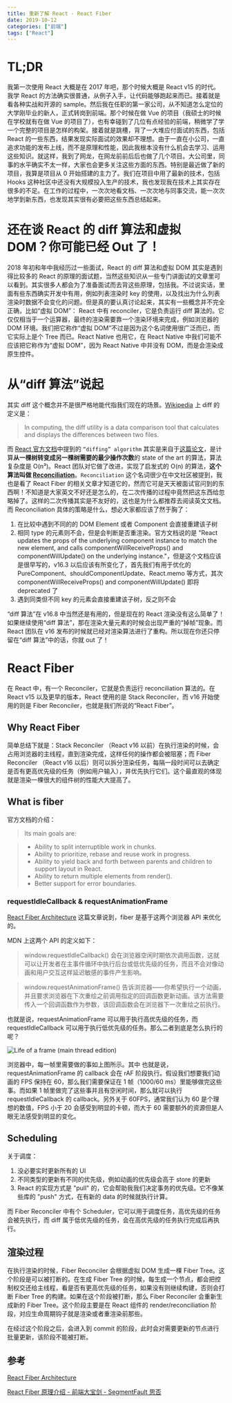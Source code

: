 ```yaml
---
title: 重新了解 React - React Fiber
date: 2019-10-12
categories: ["前端"]
tags: ["React"]
---
```


# TL;DR

我第一次使用 React 大概是在 2017 年吧，那个时候大概是 React v15 的时代。我学 React 的方法确实很普通，从例子入手，让代码能够跑起来而已。接着就是看各种实战和开源的 sample。然后我在任职的第一家公司，从不知道怎么定位的大学刚毕业的新人，正式转岗到前端。那个时候在做 Vue 的项目（我硕士的时候在学校就有在做 Vue 的项目了），也有幸碰到了几位有点经验的前端，稍微学了学一个完整的项目是怎样的构架。接着就是跳槽，背了一大堆应付面试的东西，包括 React 的一些东西，结果发现实际面试的效果却不理想。由于一直在小公司，一直追求功能的发布上线，而不是原理和性能，因此我根本没有什么机会去学习、运用这些知识。就这样，我到了网龙，在网龙前前后后也做了几个项目。大公司里，同事的水平确实不太一样，大家也会更多关注这些方面的东西。特别是最近做了新的项目，我算是项目从 0 开始搭建的主力了。我们在项目中用了最新的技术，包括 Hooks 这种社区中还没有大规模投入生产的技术，我也发现我在技术上其实存在很多的不足。在工作的过程中，一次次地看文档、一次次地与同事交流，能一次次地学到新东西，也发现其实很有必要把这些东西总结起来。

# 还在谈 React 的 diff 算法和虚拟 DOM？你可能已经 Out 了！

2018 年初和年中我经历过一些面试，React 的 diff 算法和虚拟 DOM 其实是遇到得比较多的 React 的原理的面试题，当然这些知识从一些专门讲面试的文章里可以看到。其实很多人都会为了准备面试而去背这些原理，包括我。不过说实话，里面有些东西确实开发中有用，例如列表渲染时 key 的使用，以及找出为什么列表渲染时数据不会变化的问题。但是真的要认真讨论起来，其实有一些概念并不完全正确，比如“虚拟 DOM”：
React 中有 reconciler，它是负责运行 diff 算法的。它仅仅相当于一个运算器，最终的渲染需要靠一个渲染环境来完成，例如浏览器的 DOM 环境。我们把它称作“虚拟 DOM”不过是因为这个名词使用很广泛而已，而它实际上是个 Tree 而已。React Native 也用它，在 React Native 中我们可能不应该把它称作为“虚拟 DOM”，因为 React Native 中并没有 DOM，而是会渲染成原生控件。

# 从“diff 算法”说起

其实 diff 这个概念并不是很严格地能代指我们现在的场景。[Wikipedia](https://en.wikipedia.org/wiki/Diff) 上 diff 的定义是：

> In computing, the diff utility is a data comparison tool that calculates and displays the differences between two files.

而 [React 官方文档](https://reactjs.org/docs/reconciliation.html)中提到的 `“diffing” algorithm` 其实是来自于[这篇论文](https://grfia.dlsi.ua.es/ml/algorithms/references/editsurvey_bille.pdf)，是计算**从一棵树转变成另一棵树需要的最少操作次数**的 state of the art 的算法，算法复杂度是 O(n³)。React 团队对它做了改进，实现了启发式的 O(n) 的算法，**这个算法叫做 [Reconciliation](https://reactjs.org/docs/reconciliation.html)**。`Reconciliation` 这个名词很少在中文社区被提到，我也是看了 React Fiber 的相关文章才知道它的，然而它可是天天被面试官问到的东西啊！不知道是大家英文不好还是怎么的，在二次传播的过程中竟然把这东西给忽略掉了。这样的二次传播其实是不友好的，这也是为什么都推荐去阅读英文文档。而 Reconciliation 具体的策略是什么，想必大家都应该了然于胸了：

1. 在比较中遇到不同的的 DOM Element 或者 Component 会直接重建该子树
2. 相同 type 的元素则不会，但是会判断是否重渲染。官方文档说的是 "React updates the props of the underlying component instance to match the new element, and calls componentWillReceiveProps() and componentWillUpdate() on the underlying instance."，但是这个文档应该是很早写的，v16.3 以后应该有所变化了，首先我们有用于优化的 PureComponent、shouldComponentUpdate、React.memo 等方式，其次 componentWillReceiveProps() and componentWillUpdate() 即将 deprecated 了
3. 遇到同类但不同 key 的元素会直接重建该子树，反之则不会

“diff 算法”在 v16.8 中当然还是有用的，但是现在的 React 渲染没有这么简单了！如果继续使用“diff 算法”，那在渲染大量元素的时候会出现严重的“掉帧”现象。而 React 团队在 v16 发布的时候就已经对渲染算法进行了重构。所以现在你还只停留在“diff 算法”中的话，你就 out 了！

# React Fiber

在 React 中，有一个 Reconciler，它就是负责运行 reconciliation 算法的。在 React v15 以及更早的版本，React 使用的是 Stack Reconciler，而 v16 开始使用的则是 Fiber Reconciler，也就是我们所说的“React Fiber”。

## Why React Fiber

简单总结下就是：Stack Reconciler （React v16 以前）在执行渲染的时候，会占用浏览器的主线程，直到渲染完成，这样任何的操作都会被阻塞；而 Fiber Reconciler （React v16 以后）则可以拆分渲染任务，每隔一段时间可以去确定是否有更高优先级的任务（例如用户输入），并优先执行它们。这个最直观的体现就是渲染一棵很大的组件树的性能大大提高了。

## What is fiber

官方文档的介绍：

> Its main goals are:

> - Ability to split interruptible work in chunks.
> - Ability to prioritize, rebase and reuse work in progress.
> - Ability to yield back and forth between parents and children to support layout in React.
> - Ability to return multiple elements from render().
> - Better support for error boundaries.

### requestIdleCallback & requestAnimationFrame

[React Fiber Architecture](https://github.com/acdlite/react-fiber-architecture) 这篇文章说到，fiber 是基于这两个浏览器 API 来优化的。

MDN 上这两个 API 的定义如下：

> window.requestIdleCallback() 会在浏览器空闲时期依次调用函数，这就可以让开发者在主事件循环中执行后台或低优先级的任务，而且不会对像动画和用户交互这样延迟敏感的事件产生影响。

> window.requestAnimationFrame() 告诉浏览器——你希望执行一个动画，并且要求浏览器在下次重绘之前调用指定的回调函数更新动画。该方法需要传入一个回调函数作为参数，该回调函数会在浏览器下一次重绘之前执行。

也就是说，requestAnimationFrame 可以用于执行高优先级的任务，而 requestIdleCallback 可以用于执行低优先级的任务。那么二者到底是怎么执行的呢？

![Life of a frame (main thread edition)](https://cdn-images-1.medium.com/max/2600/1*ad-k5hYKQnRQJF8tv8BIqg.png)

浏览器中，每一帧里需要做的事如上图所示。其中 也就是说，requestAnimationFrame 的 callback 会在 rAF 阶段执行。假设我们想要我们动画的 FPS 保持在 60，那么我们需要保证在 1 帧（1000/60 ms）里能够做完这些事。而如果 1 帧里做完了这些事并且有空闲时间，那么就可以执行 requestIdleCallback 的 callback。另外关于 60FPS，通常我们认为 60 是个理想的数值，FPS 小于 20 会感受到明显的卡顿，而大于 60 需要额外的资源但是人眼无法感受到明显的变化。

## Scheduling

关于调度：

1. 没必要实时更新所有的 UI
2. 不同类型的更新有不同的优先级，例如动画的优先级会高于 store 的更新
3. React 的实现方式是 "pull" 的，它会帮助我我们决定事务的优先级。它不像某些库的 "push" 方式，在有新的 data 的时候就执行计算。

而 Fiber Reconciler 中有个 Scheduler，它可以用于调度任务，高优先级的任务会被先执行，而 diff 属于低优先级的任务，会在高优先级的任务执行完成后再执行。

## 渲染过程

在执行渲染的时候，Fiber Reconciler 会根据虚拟 DOM 生成一棵 Fiber Tree。这个阶段是可以被打断的。在生成 Fiber Tree 的时候，每生成一个节点，都会把控制权交还给主线程，看是否有更高优先级的任务，如果没有则继续构建，否则会打断 Fiber Tree 的构建。如果在这个阶段被打断，那么 Fiber Reconciler 会重新生成新的 Fiber Tree。这个阶段主要是在 React 组件的 render/reconciliation 阶段，对应生命周期钩子就是渲染或者重渲染前那些。

在经过这个阶段之后，会进入到 commit 的阶段，此时会对需要更新的节点进行批量更新，该阶段不能被打断。

## 参考

[React Fiber Architecture](https://github.com/acdlite/react-fiber-architecture)

[React Fiber 原理介绍 - 前端大宝剑 - SegmentFault 思否](https://segmentfault.com/a/1190000018250127)
